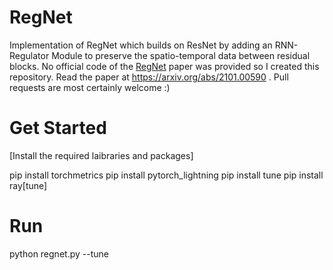 # RegNet
Implementation of RegNet which builds on ResNet by adding an RNN-Regulator Module to preserve the spatio-temporal data between residual blocks.
No official code of the [RegNet]( https://arxiv.org/abs/2101.00590) paper was provided so I created this repository. Read the paper at https://arxiv.org/abs/2101.00590 . Pull requests
are most certainly welcome :)

# Get Started

[Install the required laibraries and packages]

pip install torchmetrics
pip install pytorch_lightning
pip install tune
pip install ray[tune]

# Run 
python regnet.py --tune
